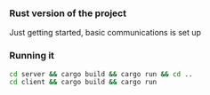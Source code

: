 ### Rust version of the project

Just getting started, basic communications is set up

### Running it
```bash
cd server && cargo build && cargo run && cd ..
cd client && cargo build && cargo run